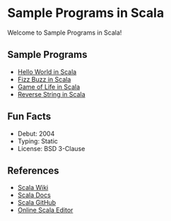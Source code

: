 # Sample Programs in Scala

Welcome to Sample Programs in Scala!

## Sample Programs

- [Hello World in Scala][1]
- [Fizz Buzz in Scala][2]
- [Game of Life in Scala](https://github.com/TheRenegadeCoder/sample-programs/issues/1035)
- [Reverse String in Scala](https://github.com/TheRenegadeCoder/sample-programs/issues/1032)

## Fun Facts

- Debut: 2004
- Typing: Static
- License: BSD 3-Clause

## References

- [Scala Wiki][3]
- [Scala Docs][4]
- [Scala GitHub][5]
- [Online Scala Editor][6]

[1]: https://therenegadecoder.com/code/hello-world-in-scala
[2]: https://github.com/TheRenegadeCoder/sample-programs/issues/521
[3]: https://en.wikipedia.org/wiki/Scala_(programming_language)
[4]: https://www.scala-lang.org
[5]: https://github.com/scala/scala
[6]: https://scastie.scala-lang.org
